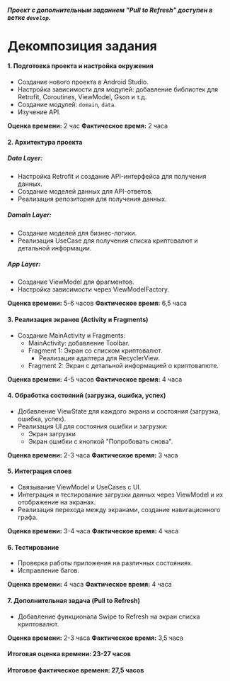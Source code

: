 ##### Проект с дополнительным заданием "Pull to Refresh" доступен в ветке `develop`.

# Декомпозиция задания

#### 1. Подготовка проекта и настройка окружения

- Создание нового проекта в Android Studio.
- Настройка зависимости для модулей: добавление библиотек для Retrofit, Coroutines, ViewModel, Gson и т.д.
- Создание модулей: `domain`, `data`.
- Изучение API.

**Оценка времени:** 2 час
**Фактическое время:** 2 часа

#### 2. Архитектура проекта

##### Data Layer:
- Настройка Retrofit и создание API-интерфейса для получения данных.
- Создание моделей данных для API-ответов.
- Реализация репозитория для получения данных.

##### Domain Layer:
- Создание моделей для бизнес-логики.
- Реализация UseCase для получения списка криптовалют и детальной информации.

##### App Layer:
- Создание ViewModel для фрагментов.
- Настройка зависимости через ViewModelFactory.

**Оценка времени:** 5-6 часов
**Фактическое время:** 6,5 часа

#### 3. Реализация экранов (Activity и Fragments)

- Создание MainActivity и Fragments:
    - MainActivity: добавление Toolbar.
    - Fragment 1: Экран со списком криптовалют.
        - Реализация адаптера для RecyclerView.
    - Fragment 2: Экран с детальной информацией о криптовалюте.

**Оценка времени:** 4-5 часов
**Фактическое время:** 4 часа

#### 4. Обработка состояний (загрузка, ошибка, успех)

- Добавление ViewState для каждого экрана и состояния (загрузка, ошибка, успех).
- Реализация UI для состояния ошибки и загрузки:
    - Экран загрузки
    - Экран ошибки с кнопкой "Попробовать снова".

**Оценка времени:** 2-3 часа
**Фактическое время:** 3 часа

#### 5. Интеграция слоев

- Связывание ViewModel и UseCases с UI.
- Интеграция и тестирование загрузки данных через ViewModel и их отображение на экранах.
- Реализация перехода между экранами, создание навигационного графа.

**Оценка времени:** 3-4 часа
**Фактическое время:** 4 часа

#### 6. Тестирование

- Проверка работы приложения на различных состояниях.
- Исправление багов.

**Оценка времени:** 4 часа
**Фактическое время:** 4 часа

#### 7. Дополнительная задача (Pull to Refresh)

- Добавление функционала Swipe to Refresh на экран списка криптовалют.

**Оценка времени:** 2-3 часа
**Фактическое время:** 3,5 часа


#### Итоговая оценка времени: 23-27 часов
#### Итоговое фактическое временя: 27,5 часов